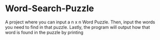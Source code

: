 # Word-Search-Puzzle
A project where you can input a n x n Word Puzzle. Then, input the words you need to find in that puzzle. Lastly, the program will output how that word is found in the puzzle by printing
